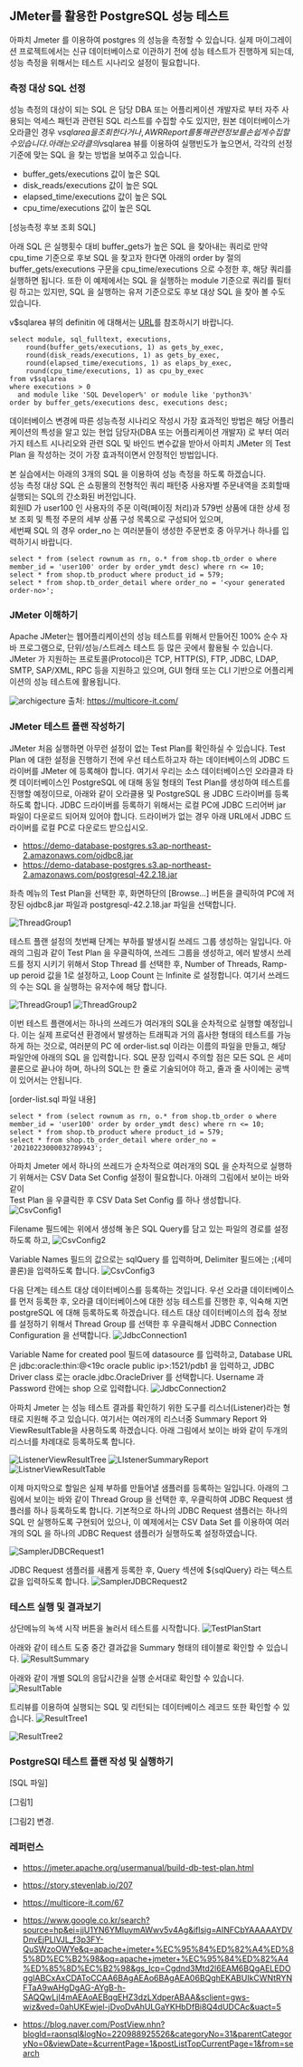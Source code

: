 ## JMeter를 활용한 PostgreSQL 성능 테스트 ##

아파치 Jmeter 를 이용하여 postgres 의 성능을 측정할 수 있습니다. 실제 마이그레이션 프로젝트에서는 신규 데이터베이스로 이관하기 전에 성능 테스트가 진행하게 되는데, 성능 측정을 위해서는 테스트 시나리오 설정이 필요합니다. 

### 측정 대상 SQL 선정 ###

성능 측정의 대상이 되는 SQL 은 담당 DBA 또는 어플리케이션 개발자로 부터 자주 사용되는 억세스 패턴과 관련된 SQL 리스트를 수집할 수도 있지만, 원본 데이터베이스가 오라클인 경우 v$sqlarea 을 조회한다거나, AWR Report 를 통해 관련 정보를 손쉽게 수집할 수 있습니다. 
아래는 오라클의 v$sqlarea 뷰를 이용하여 실행빈도가 높으면서, 각각의 선정기준에 맞는 SQL 을 찾는 방법을 보여주고 있습니다. 

* buffer_gets/executions 값이 높은 SQL
* disk_reads/executions 값이 높은 SQL
* elapsed_time/executions 값이 높은 SQL
* cpu_time/executions 값이 높은 SQL

[성능측정 후보 조회 SQL]

아래 SQL 은 실행횟수 대비 buffer_gets가 높은 SQL 을 찾아내는 쿼리로 만약 cpu_time 기준으로 후보 SQL 을 찾고자 한다면 아래의 order by 절의 buffer_gets/executions 구문을 cpu_time/executions 으로 수정한 후, 해당 쿼리를 실행하면 됩니다. 
또한 이 예제에서는 SQL 을 실행하는 module 기준으로 쿼리를 필터링 하고는 있지만, SQL 을 실행하는 유저 기준으로도 후보 대상 SQL 을 찾아 볼 수도 있습니다. 

v$sqlarea 뷰의 definitin 에 대해서는 [ URL](https://docs.oracle.com/cd/B19306_01/server.102/b14237/dynviews_2129.htm#REFRN30259
)를 참조하시기 바랍니다. 

```
select module, sql_fulltext, executions,
    round(buffer_gets/executions, 1) as gets_by_exec,
    round(disk_reads/executions, 1) as gets_by_exec,
    round(elapsed_time/executions, 1) as elaps_by_exec,
    round(cpu_time/executions, 1) as cpu_by_exec
from v$sqlarea
where executions > 0
  and module like 'SQL Developer%' or module like 'python3%'
order by buffer_gets/executions desc, executions desc;
```

데이터베이스 변경에 따른 성능측정 시나리오 작성시 가장 효과적인 방법은 해당 어플리케이션의 특성을 알고 있는 현업 담당자(DBA 또는 어플리케이션 개발자) 로 부터 여러가지 테스트 시나리오와 관련 SQL 및 바인드 변수값을 받아서 아피치 JMeter 의 Test Plan 을 작성하는 것이 가장 효과적이면서 안정적인 방법입니다.

본 실습에서는 아래의 3개의 SQL 을 이용하여 성능 측정을 하도록 하겠습니다.  
성능 측정 대상 SQL 은 쇼핑몰의 전형적인 쿼리 패턴중 사용자별 주문내역을 조회할때 실행되는 SQL의 간소화된 버전입니다.  
회원ID 가 user100 인 사용자의 주문 이력(페이징 처리)과 579번 상품에 대한 상세 정보 조회 및 특정 주문의 세부 상품 구성 목록으로 구성되어 있으며,   
세번째 SQL 의 경우 order_no 는 여러분들이 생성한 주문번호 중 아무거나 하나를 입력하기시 바랍니다. 

```
select * from (select rownum as rn, o.* from shop.tb_order o where member_id = 'user100' order by order_ymdt desc) where rn <= 10;
select * from shop.tb_product where product_id = 579;
select * from shop.tb_order_detail where order_no = '<your generated order-no>';
```

### JMeter 이해하기 ###

Apache JMeter는 웹어플리케이션의 성능 테스트를 위해서 만들어진 100% 순수 자바 프로그램으로, 단위/성능/스트레스 테스트 등 많은 곳에서 활용될 수 있습니다. JMeter 가 지원하는 프로토콜(Protocol)은 TCP, HTTP(S), FTP, JDBC, LDAP, SMTP, SAP/XML, RPC 등을 지원하고 있으며, GUI 형태 또는 CLI 기반으로 어플리케이션의 성능 테스트에 활용됩니다.

![archigecture](https://github.com/gnosia93/postgres-terraform/blob/main/performance/images/JMeter%20Architecture.png)
출처: https://multicore-it.com/

### JMeter 테스트 플랜 작성하기 ###

JMeter 처음 실행하면 아무런 설정이 없는 Test Plan를 확인하실 수 있습니다. Test Plan 에 대한 설정을 진행하기 전에 우선 테스트하고자 하는 데이터베이스의 JDBC 드라이버를 JMeter 에 등록해야 합니다.
여기서 우리는 소스 데이터베이스인 오라클과 타켓 데이터베이스인 PostgreSQL 에 대해 동일 형태의 Test Plan를 생성하여 테스트를 진행할 예정이므로, 아래와 같이 오라클용 및 PostgreSQL 용 JDBC 드라이버를 등록하도록 합니다. JDBC 드라이버를 등록하기 위해서는 로컬 PC에 JDBC 드리어버 jar 파일이 다운로드 되어져 있어야 합니다. 드라이버가 없는 경우 아래 URL에서 JDBC 드라이버를 로컬 PC로 다운로드 받으십시오.

* https://demo-database-postgres.s3.ap-northeast-2.amazonaws.com/ojdbc8.jar
* https://demo-database-postgres.s3.ap-northeast-2.amazonaws.com/postgresql-42.2.18.jar

좌측 메뉴의 Test Plan을 선택한 후, 화면하단의 [Browse...] 버튼을 클릭하여 PC에 저장된 ojdbc8.jar 파일과 postgresql-42.2.18.jar 파일을 선택합니다. 

![ThreadGroup1](https://github.com/gnosia93/postgres-terraform/blob/main/performance/images/TestPlan.png)

테스트 플랜 설정의 첫번째 단계는 부하를 발생시킬 쓰레드 그룹 생성하는 일입니다. 아래의 그림과 같이 Test Plan 을 우클릭하여, 쓰레드 그룹을 생성하고,
에러 발생시 쓰레드를 정지 시키기 위해서 Stop Thread 를 선택한 후, Number of Threads, Ramp-up peroid 값을 1로 설정하고, Loop Count 는 Infinite 로 설정합니다. 여기서 쓰레드의 수는 SQL 을 실행하는 유저수에 해당 합니다. 

![ThreadGroup1](https://github.com/gnosia93/postgres-terraform/blob/main/performance/images/ThreadGroup1.png)
![ThreadGroup2](https://github.com/gnosia93/postgres-terraform/blob/main/performance/images/ThreadGroup2.png)


이번 테스트 플랜에서는 하나의 쓰레드가 여러개의 SQL을 순차적으로 실행할 예정입니다. 이는 실제 프로덕션 환경에서 발생하는 트래픽과 거의 흡사한 형태의 테스트를
가능하게 하는 것으로, 여러분의 PC 에 order-list.sql 이라는 이름의 파일을 만들고, 해당 파일안에 아래의 SQL 을 입력합니다.
SQL 문장 입력시 주의할 점은 모든 SQL 은 세미콜론으로 끝나야 하며, 하나의 SQL는 한 줄로 기술되어야 하고, 줄과 줄 사이에는 공백이 있어서는 안됩니다. 

[order-list.sql 파일 내용]
```
select * from (select rownum as rn, o.* from shop.tb_order o where member_id = 'user100' order by order_ymdt desc) where rn <= 10;
select * from shop.tb_product where product_id = 579;
select * from shop.tb_order_detail where order_no = '20210223000032789943';
```

아파치 Jmeter 에서 하나의 쓰레드가 순차적으로 여러개의 SQL 을 순차적으로 실행하기 위해서는 CSV Data Set Config 설정이 필요합니다. 아래의 그림에서 보이는 바와 같이  
Test Plan 을 우클릭한 후 CSV Data Set Config 를 하나 생성합니다. 
![CsvConfig1](https://github.com/gnosia93/postgres-terraform/blob/main/performance/images/CsvConfig1.png)

Filename 필드에는 위에서 생성해 놓은 SQL Query를 담고 있는 파일의 경로를 설정하도록 하고, 
![CsvConfig2](https://github.com/gnosia93/postgres-terraform/blob/main/performance/images/CsvConfig2.png)

Variable Names 필드의 값으로는 sqlQuery 를 입력하며, Delimiter 필드에는 ;(세미콜론)을 입력하도록 합니다. 
![CsvConfig3](https://github.com/gnosia93/postgres-terraform/blob/main/performance/images/CsvConfig3.png)

다음 단계는 테스트 대상 데이터베이스를 등록하는 것입니다. 우선 오라클 데이터베이스를 먼저 등록한 후, 오라클 데이터베이스에 대한 성능 테스트를 진행한 후, 익숙해 지면
postgreSQL 에 대해 등록하도록 하겠습니다. 테스트 대상 데이터베이스의 접속 정보를 설정하기 위해서 Thread Group 를 선택한 후 우클릭해서 JDBC Connection Configuration 을 선택합니다. 
![JdbcConnection1](https://github.com/gnosia93/postgres-terraform/blob/main/performance/images/JdbcConnection1.png)

Variable Name for created pool 필드에 datasource 를 입력하고, Database URL 은 jdbc:oracle:thin:@<19c oracle public ip>:1521/pdb1 
을 입력하고, JDBC Driver class 로는 oracle.jdbc.OracleDriver 를 선택합니다.
Username 과 Password 란에는 shop 으로 입력합니다. 
![JdbcConnection2](https://github.com/gnosia93/postgres-terraform/blob/main/performance/images/JdbcConnection2.png)

아파치 Jmeter 는 성능 테스트 결과를 확인하기 위한 도구를 리스너(Listener)라는 형태로 지원해 주고 있습니다. 여기서는 여러개의 리스너중 Summary Report 와 ViewResultTable을 사용하도록 하겠습니다.
아래 그림에서 보이는 바와 같이 두개의 리스너를 차례대로 등록하도록 합니다. 

![ListenerViewResultTree](https://github.com/gnosia93/postgres-terraform/blob/main/performance/images/ListenerViewResultTree.png)
![LIstenerSummaryReport](https://github.com/gnosia93/postgres-terraform/blob/main/performance/images/LIstenerSummaryReport.png)
![ListnerViewResultTable](https://github.com/gnosia93/postgres-terraform/blob/main/performance/images/ListnerViewResultTable.png)

이제 마지막으로 할일은 실제 부하를 만들어낼 샘플러를 등록하는 일입니다. 아래의 그림에서 보이는 바와 같이 Thread Group 을 선택한 후, 우클릭하여 JDBC Request 샘플러를 하나 등록하도록 합니다. 기본적으로 하나의 JDBC Request 샘플러는 하나의 SQL 만 실행하도록 구현되어 있으나, 이 예제에서는 CSV Data Set 를 이용하여 여러개의 SQL 을 하나의 JDBC Request 샘플러가 실행하도록 설정하였습니다. 

![SamplerJDBCRequest1](https://github.com/gnosia93/postgres-terraform/blob/main/performance/images/SamplerJDBCRequest1.png)

JDBC Request 샘플러를 새롭게 등록한 후, Query 섹션에 ${sqlQuery} 라는 텍스트 값을 입력하도록 합니다. 
![SamplerJDBCRequest2](https://github.com/gnosia93/postgres-terraform/blob/main/performance/images/SamplerJDBCRequest2.png)


### 테스트 실행 및 결과보기 ###

상단메뉴의 녹색 시작 버튼을 눌러서 테스트를 시작합니다. 
![TestPlanStart](https://github.com/gnosia93/postgres-terraform/blob/main/performance/images/TestPlanStart.png)

아래와 같이 테스트 도중 중간 결과값을 Summary 형태의 테이블로 확인할 수 있습니다. 
![ResultSummary](https://github.com/gnosia93/postgres-terraform/blob/main/performance/images/ResultSummary.png)

아래와 같이 개별 SQL의 응답시간을 실행 순서대로 확인할 수 있습니다. 
![ResultTable](https://github.com/gnosia93/postgres-terraform/blob/main/performance/images/ResultTable.png)

트리뷰를 이용하여 실행되는 SQL 및 리턴되는 데이터베이스 레코드 또한 확인할 수 있습니다. 
![ResultTree1](https://github.com/gnosia93/postgres-terraform/blob/main/performance/images/ResultTree1.png)

![ResultTree2](https://github.com/gnosia93/postgres-terraform/blob/main/performance/images/ResultTree2.png)


### PostgreSQl 테스트 플랜 작성 및 실행하기 ###

[SQL 파일]

[그림1]

[그림2] 변경.

### 레퍼런스 ###

* https://jmeter.apache.org/usermanual/build-db-test-plan.html

* https://story.stevenlab.io/207

* https://multicore-it.com/67

* https://www.google.co.kr/search?source=hp&ei=jjU1YN6YMIuymAWwv5v4Ag&iflsig=AINFCbYAAAAAYDVDnvEjPLlVJL_f3p3FY-QuSWzoOWYe&q=apache+jmeter+%EC%95%84%ED%82%A4%ED%85%8D%EC%B2%98&oq=apache+jmeter+%EC%95%84%ED%82%A4%ED%85%8D%EC%B2%98&gs_lcp=Cgdnd3Mtd2l6EAM6BQgAELEDOggIABCxAxCDAToCCAA6BAgAEAo6BAgAEA06BQghEKABUIkCWNtRYNFTaA9wAHgDgAG-AYgB-h-SAQQwLjI4mAEAoAEBqgEHZ3dzLXdperABAA&sclient=gws-wiz&ved=0ahUKEwjel-jDvoDvAhULGaYKHbDfBi8Q4dUDCAc&uact=5

* https://blog.naver.com/PostView.nhn?blogId=raonsql&logNo=220988925526&categoryNo=31&parentCategoryNo=0&viewDate=&currentPage=1&postListTopCurrentPage=1&from=search
